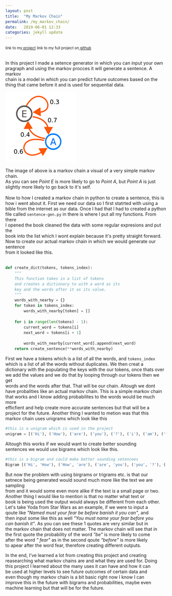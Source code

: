 ```yaml
---
layout: post
title:  "My Markov Chain"
permalink: /my_markov_chain/
date:   2019-06-01 12:33
categories: jekyll update
---
```

<small>link to my<a href="https://sentence-gen.herokuapp.com/"> project</a></small>
<small>link to my full project on<a href="https://github.com/GaelGil/sentence-generator"> github</a></small><br><br>

In this project I made a setence generator in which you can input your own <br>
pragraph and using the markov procces it will generate a sentence. A markov<br>
chain is a model in which you can predict future outcomes based on the <br>
thing that came before it and is used for sequential data. 

<img src="../img/blog/markovChain.png" alt="A markov chain">



The image of above is a markov chain a visual of a very simple markov chain.<br>
As you can see *Point E* is more likely to go to *Point A*, but *Point A* is just <br>
slightly more likely to go back to it's self. 
<br><br>
Now to how I created a markov chain in python to create a sentence, this is <br>
how i went about it. First we need our data so I first statrted with using a<br>
bible from the internet as our data. Once I had that I had to created a python<br> 
file called `sentence-gen.py` in there is where I put all my functions. From there<br>
I opened the book cleaned the data with some regular expresions and put the <br>
book into the list which I wont explain because it's pretty straight forward.<br>
Now to create our actual markov chain in which we would generate our sentence<br>
from it looked like this. <br>



~~~python

def create_dict(tokens, tokens_index):
    """
    This function takes in a list of tokens
    and creates a dictionary to with a word as its 
    key and the words after it as its value.
    """
    words_with_nearby = {}
    for token in tokens_index:
        words_with_nearby[token] = []

    for i in range(len(tokens) - 1):
        current_word = tokens[i]
        next_word = tokens[i + 1]

        words_with_nearby[current_word].append(next_word)
    return create_sentence(**words_with_nearby)

~~~

First we have a tokens which is a list of all the words, and `tokens_index`<br>
which is a list of all the words without duplicates. We then creat a<br>
dictionary with the populating the keys with the our tokens, once thats over<br>
we add the values and we do that by looping through our tokens then we get<br>
words and the words after that. That will be our chain. Altough we dont<br>
have probalities like an actual markov chain. This is a simple markov chain<br>
that works and I know adding probabilites to the words would be much more<br>
efficfient and help create more accurate sentences but that will be a<br>
project for the future. Another thing I wanted to metion was that this<br>
markov chain uses unigrams which look like this<br>

~~~python
#this is a unigram which is used in the project
unigram = [('Hi'), ('How'), ('are'), ('you'), ('?'), ('i'), ('am'), ('fine'), ('and')] 
~~~

Altough this works if we would want to create better sounding<br>
sentences we would use bigrams which look like this.<br>

~~~python
#this is a bigram and could make better sounding setencees
Bigram [('Hi', 'How'), ('How', 'are'), ('are', 'you'), ('you', '?'), ('?', 'i'), ('i', 'am'), ('am', 'fine'), ('fine', 'and'), ('and', 'you')] 

~~~

But now the problem with using birgrams or trigrams etc. is that our<br>
setnece being generated would sound much more like the text we are sampling<br>
from and it would some even more alike if the text is a small page or two.<br>
Another thing I would like to mention is that no matter what text or<br>
book is being used the output would always be different from each other.<br>
Let's take Yoda from Star Wars as an example, if we were to input a<br>
qoute like *"Named must your fear be before banish it you can"*, and<br>
then input some like this as well *"You must name your fear before you<br>
can banish it"*. As you can see these 1 quotes are very similar but in<br>
the markov chain that does not matter. The markov chain will see that in<br>
the first quote the probability of the word *"be"* is more likely to come<br>
after the word *" fear"* as in the second qoute *"before"* is more likely<br> 
to apear after the word fear, therefore creating different outputs.<br>

In the end, I've learned a lot from creating this project and creating<br>
reasearching what markov chains are and what they are used for. Doing<br>
this project I learned about the many uses it can have and how it can<br>
be used at higher levels to see future outcomes of certain data and<br>
even though my markov chain is a bit basic right now I know I can<br>
improve this in the future with bigrams and probabilities, maybe even<br>
machine learning but that will be for the future. <br>



<!-- - Description of the thing I wanted to make. How it works (users input book snippets, or the select a book from the list)
- How I made it, tests, functions, 
- What it does
- Markov process: how you "chain" from one word to the next
- Describe markov process generally: https://en.wikipedia.org/wiki/Markov_chain

V("Harry Potter") = [the, man, dog, pizza, magic, dragon, dragons, wizards, ...]
V("Lord of the Rings") = [the, man, dog, pizza, magic, dragon, dragons, wizards, ...]

Harry Potter and LOTR both contain words like "magic" and "dragon", however, these words occur in different places in both texts. For instance, "magic" followed by "wand" is very common in Harry Potter (198 times), whereas "magic", "wand" never occurs in LOTR.

right now, I jsut have word: [folloeing words], but I could convert this into probabilities

V(HP) = V(LOTR)



HP -> p(eyeball | the)  !=    LOTR -> p(eyeball | the)
magic:
    (man, 5)
    (wand, 200)
    

This Markov chain uses unigrams, like "the" as opposed to bigrams like "the man" ... 
    
     -->


